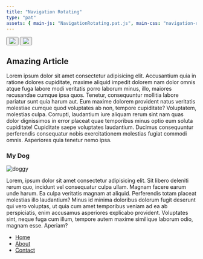 ```yaml
---
title: "Navigation Rotating"
type: "pat"
assets: { main-js: "NavigationRotating.pat.js", main-css: "navigation-rotating.pat.css" }
---
```


<div class="pat-navigation-rotating__base" data-js-pat="NavigationRotating">
  <div class="pat-navigation-rotating__container js-nav-rotating-container">
    <div class="pat-navigation-rotating__circle-container">
      <div class="pat-navigation-rotating__circle">
        <button class="pat-navigation-rotating__close-button js-nav-rotating-btn-close">
          <img class="fa-times" src="/svgs/fa-times.svg"/>
        </button>
        <button class="pat-navigation-rotating__open-button js-nav-rotating-btn-open">
          <img class="fa-bars" src="/svgs/fa-bars.svg"/>
        </button>
      </div>
    </div>
    <div class="pat-navigation-rotating__content">
      <h2 class="cmp-heading__base cmp-heading__base--heading-200">Amazing Article</h2>
      <p class="cmp-paragraph__base">
        Lorem ipsum dolor sit amet consectetur adipisicing elit. Accusantium quia in ratione dolores cupiditate,
        maxime aliquid impedit dolorem nam dolor omnis atque fuga labore modi veritatis porro laborum minus, illo,
        maiores recusandae cumque ipsa quos. Tenetur, consequuntur mollitia labore pariatur sunt quia harum aut.
        Eum maxime dolorem provident natus veritatis molestiae cumque quod voluptates ab non, tempore cupiditate?
        Voluptatem, molestias culpa. Corrupti, laudantium iure aliquam rerum sint nam quas dolor dignissimos in
        error placeat quae temporibus minus optio eum soluta cupiditate! Cupiditate saepe voluptates laudantium.
        Ducimus consequuntur perferendis consequatur nobis exercitationem molestias fugiat commodi omnis.
        Asperiores quia tenetur nemo ipsa.
      </p>
      <h3 class="cmp-heading__base cmp-heading__base--heading-300">My Dog</h3>
      <img
        class="cmp-image__base"
        loading="lazy"
        srcset="
          /images/doggy-480px.webp   480w,
          /images/doggy-960px.webp   960w,
          /images/doggy-1440px.webp 1440w
        "
        sizes="(max-width: 479px) 480px,
              (max-width: 959px) 960px,
              1440px"
        src="/images/doggy-original.webp"
        alt="doggy"
      />
      <p class="cmp-paragraph__base">
        Lorem, ipsum dolor sit amet consectetur adipisicing elit. Sit libero deleniti rerum quo, incidunt vel
        consequatur culpa ullam. Magnam facere earum unde harum. Ea culpa veritatis magnam at aliquid. Perferendis
        totam placeat molestias illo laudantium? Minus id minima doloribus dolorum fugit deserunt qui vero
        voluptas, ut quia cum amet temporibus veniam ad ea ab perspiciatis, enim accusamus asperiores explicabo
        provident. Voluptates sint, neque fuga cum illum, tempore autem maxime similique laborum odio, magnam
        esse. Aperiam?
      </p>
    </div>
  </div>

  <nav class="pat-navigation-rotating__navigation">
    <ul class="cmp-list-unordered__base">
      <li class="cmp-list-unordered__item pat-navigation-rotating__navigation-item">
        <i class="fas fa-home"></i><a class="cmp-link__base" href="#"> Home</a>
      </li>
      <li class="cmp-list-unordered__item pat-navigation-rotating__navigation-item">
        <i class="fas fa-user-alt"></i><a class="cmp-link__base" href="#"> About</a>
      </li>
      <li class="cmp-list-unordered__item pat-navigation-rotating__navigation-item">
        <i class="fas fa-envelope"></i><a class="cmp-link__base" href="#"> Contact</a>
      </li>
    </ul>
  </nav>
</div>
